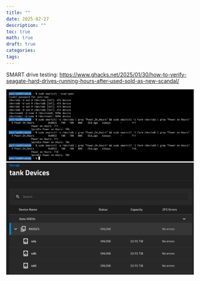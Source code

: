```yaml
---
title: ""
date: 2025-02-27
description: ""
toc: true
math: true
draft: true
categories: 
tags:
---
```


SMART drive testing:
https://www.ghacks.net/2025/01/30/how-to-verify-seagate-hard-drives-running-hours-after-used-sold-as-new-scandal/



![](27405.png)
![](85844.png)